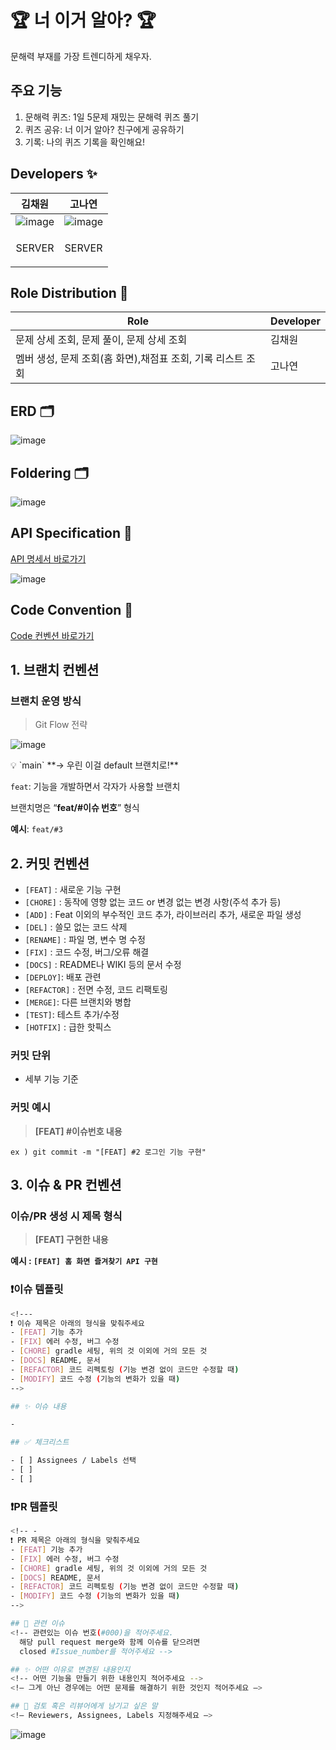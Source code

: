 # 🏆 너 이거 알아?  🏆
문해력 부재를 가장 트렌디하게 채우자.

## 주요 기능
1. 문해력 퀴즈: 1일 5문제 재밌는 문해력 퀴즈 풀기
2. 퀴즈 공유: 너 이거 알아? 친구에게 공유하기
3. 기록: 나의 퀴즈 기록을 확인해요!


## Developers ✨
| 김채원 | 고나연                                                                                                          |
|----------|--------------------------------------------------------------------------------------------------------------|
| ![image](https://github.com/poten001/Ochaelwan-Server/assets/113420297/87b6a50f-f67d-4d9e-aa88-c7561dcb3a1c) | ![image](https://github.com/34th-SOPKATHON-iOS-TEAM2/server/assets/113420297/dd24907a-1064-455d-abef-607cd123657b) |
| <p align="center"> SERVER </p> | <p align="center"> SERVER </p> |

## Role Distribution 🎯
| Role                                 | Developer |
|--------------------------------------|-----|
| 문제 상세 조회, 문제 풀이, 문제 상세 조회            | 김채원 |
| 멤버 생성, 문제 조회(홈 화면),채점표 조회, 기록 리스트 조회 | 고나연 |


## ERD 🗂️
![image](https://github.com/34th-SOPKATHON-iOS-TEAM2/server/assets/113420297/b86b6e19-59ee-450f-ba19-99361b78ef13)

## Foldering 🗂️
![image](https://github.com/34th-SOPKATHON-iOS-TEAM2/server/assets/113420297/365495bf-6ae4-4602-8013-badc05195aab)

## API Specification 🔗
[API 명세서 바로가기](https://www.notion.so/bohyunnkim/API-f3c0104eb3ec40d1bca1b84258c35803) <br>

![image](https://github.com/34th-SOPKATHON-iOS-TEAM2/server/assets/113420297/dcf06d13-f200-447e-8d5d-7d28e1fedaba) <br>

## Code Convention 🔗
[Code 컨벤션 바로가기](https://www.notion.so/bohyunnkim/Convention-39662e13a4b94b1c8bd005b751bdb43d) <br>

## 1. 브랜치 컨벤션

### 브랜치 운영 방식

> Git Flow 전략
>

![image](https://github.com/34th-SOPKATHON-iOS-TEAM2/server/assets/113420297/6d01ef5c-e195-413b-b99f-03b70660b2ef)

<aside>
💡  `main` **→ 우린 이걸 default 브랜치로!**

`feat`: 기능을 개발하면서 각자가 사용할 브랜치

브랜치명은 “**feat/#이슈 번호**” 형식

**예시**: `feat/#3`

</aside>

## 2. 커밋 컨벤션

- `[FEAT]` : 새로운 기능 구현
- `[CHORE]` : 동작에 영향 없는 코드 or 변경 없는 변경 사항(주석 추가 등)
- `[ADD]` : Feat 이외의 부수적인 코드 추가, 라이브러리 추가, 새로운 파일 생성
- `[DEL]` : 쓸모 없는 코드 삭제
- `[RENAME]` : 파일 명, 변수 명 수정
- `[FIX]` : 코드 수정, 버그/오류 해결
- `[DOCS]` : README나 WIKI 등의 문서 수정
- `[DEPLOY]`: 배포 관련
- `[REFACTOR]` : 전면 수정, 코드 리팩토링
- `[MERGE]`: 다른 브랜치와 병합
- `[TEST]`: 테스트 추가/수정
- `[HOTFIX]` : 급한 핫픽스

### 커밋 단위

- 세부 기능 기준

### 커밋 예시

> **[FEAT]  #이슈번호  내용**
>

`ex ) git commit -m "[FEAT] #2 로그인 기능 구현"`

## 3. 이슈 & PR 컨벤션

### **이슈/PR 생성 시 제목 형식**

> **[FEAT]  구현한 내용**
>

**예시 : `[FEAT] 홈 화면 즐겨찾기 API 구현`**

### ❗이슈 템플릿

```bash
<!--- 
❗️ 이슈 제목은 아래의 형식을 맞춰주세요 
- [FEAT] 기능 추가
- [FIX] 에러 수정, 버그 수정
- [CHORE] gradle 세팅, 위의 것 이외에 거의 모든 것
- [DOCS] README, 문서
- [REFACTOR] 코드 리펙토링 (기능 변경 없이 코드만 수정할 때)
- [MODIFY] 코드 수정 (기능의 변화가 있을 때)
-->

## ✨ 이슈 내용

-

## ✅ 체크리스트

- [ ] Assignees / Labels 선택
- [ ] 
- [ ]
```

### ❗PR 템플릿

```bash
<!-- - 
❗️ PR 제목은 아래의 형식을 맞춰주세요 
- [FEAT] 기능 추가
- [FIX] 에러 수정, 버그 수정
- [CHORE] gradle 세팅, 위의 것 이외에 거의 모든 것
- [DOCS] README, 문서
- [REFACTOR] 코드 리펙토링 (기능 변경 없이 코드만 수정할 때)
- [MODIFY] 코드 수정 (기능의 변화가 있을 때)
-->

## 📌 관련 이슈
<!-- 관련있는 이슈 번호(#000)을 적어주세요.
  해당 pull request merge와 함께 이슈를 닫으려면
  closed #Issue_number를 적어주세요 -->

## ✨ 어떤 이유로 변경된 내용인지
<!-- 어떤 기능을 만들기 위한 내용인지 적어주세요 -->
<!— 그게 아닌 경우에는 어떤 문제를 해결하기 위한 것인지 적어주세요 —>

## 🙏 검토 혹은 리뷰어에게 남기고 싶은 말
<!— Reviewers, Assignees, Labels 지정해주세요 —>
```


![image](https://github.com/34th-SOPKATHON-iOS-TEAM2/server/assets/113420297/76a7d476-55e0-4574-ac7b-f6b98faf827d)
